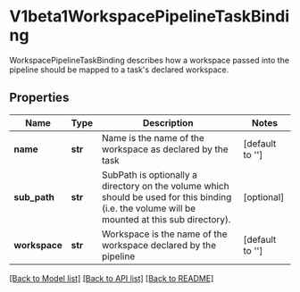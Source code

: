 # V1beta1WorkspacePipelineTaskBinding

WorkspacePipelineTaskBinding describes how a workspace passed into the pipeline should be mapped to a task's declared workspace.
## Properties
Name | Type | Description | Notes
------------ | ------------- | ------------- | -------------
**name** | **str** | Name is the name of the workspace as declared by the task | [default to '']
**sub_path** | **str** | SubPath is optionally a directory on the volume which should be used for this binding (i.e. the volume will be mounted at this sub directory). | [optional] 
**workspace** | **str** | Workspace is the name of the workspace declared by the pipeline | [default to '']

[[Back to Model list]](../README.md#documentation-for-models) [[Back to API list]](../README.md#documentation-for-api-endpoints) [[Back to README]](../README.md)


